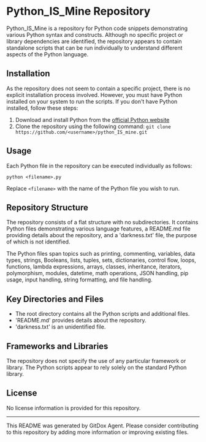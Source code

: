 # Python_IS_Mine Repository

Python_IS_Mine is a repository for Python code snippets demonstrating various Python syntax and constructs. Although no specific project or library dependencies are identified, the repository appears to contain standalone scripts that can be run individually to understand different aspects of the Python language.

## Installation

As the repository does not seem to contain a specific project, there is no explicit installation process involved. However, you must have Python installed on your system to run the scripts. If you don't have Python installed, follow these steps:

1. Download and install Python from the [official Python website](https://www.python.org/)
2. Clone the repository using the following command: `git clone https://github.com/<username>/python_IS_mine.git`

## Usage

Each Python file in the repository can be executed individually as follows:

`python <filename>.py`

Replace `<filename>` with the name of the Python file you wish to run.

## Repository Structure

The repository consists of a flat structure with no subdirectories. It contains Python files demonstrating various language features, a README.md file providing details about the repository, and a 'darkness.txt' file, the purpose of which is not identified.

The Python files span topics such as printing, commenting, variables, data types, strings, Booleans, lists, tuples, sets, dictionaries, control flow, loops, functions, lambda expressions, arrays, classes, inheritance, iterators, polymorphism, modules, datetime, math operations, JSON handling, pip usage, input handling, string formatting, and file handling.

## Key Directories and Files

- The root directory contains all the Python scripts and additional files.
- 'README.md' provides details about the repository.
- 'darkness.txt' is an unidentified file.

## Frameworks and Libraries

The repository does not specify the use of any particular framework or library. The Python scripts appear to rely solely on the standard Python library.

## License

No license information is provided for this repository.

---

This README was generated by GitDox Agent. Please consider contributing to this repository by adding more information or improving existing files.
